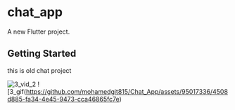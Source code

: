 # chat_app

A new Flutter project.

## Getting Started

this is old chat project

![3_vid_2](https://github.com/mohamedgit815/Chat_App/assets/95017336/39d69f31-f213-459f-8451-4e1e98420830) ![3_gif(https://github.com/mohamedgit815/Chat_App/assets/95017336/4508d885-fa34-4e45-9473-cca46865fc7e)
